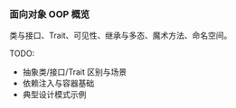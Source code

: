 ### 面向对象 OOP 概览

类与接口、Trait、可见性、继承与多态、魔术方法、命名空间。

TODO:
- 抽象类/接口/Trait 区别与场景
- 依赖注入与容器基础
- 典型设计模式示例

